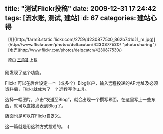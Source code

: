 title: "测试Flickr投稿"
date: 2009-12-31 17:24:42
tags: [流水账, 测试, 建站]
id: 67
categories: 建站心得
---

<div style="float: right; margin-left: 10px; margin-bottom: 10px;">[![](http://farm3.static.flickr.com/2759/4230877530_862b741d51_m.jpg)](http://www.flickr.com/photos/deltacatcn/4230877530/ "photo sharing")

<span style="font-size: 0.9em; margin-top: 0px;">
[水光](http://www.flickr.com/photos/deltacatcn/4230877530/)

原由 [三角猫](http://www.flickr.com/people/deltacatcn/) 上載
</span></div>
刚发现了这个功能。

Flickr 可以在后台设定一个（或多个）Blog账户，输入远程投递的API地址及必须资料后，Flickr就成为了一个远程写作工具。

选择一幅图片，点击“发送至Blog”，就会出现一个撰写界面，在这里写上一些东西，就可以直接发表到Blog了。

版面也是可以在Flickr自定义。

这一篇就是用这种方式投递的。 :)